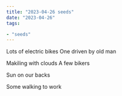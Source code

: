 ```yaml
---
title: "2023-04-26 seeds"
date: "2023-04-26"
tags:

- "seeds"
---
```


Lots of electric bikes
One driven by old man

Makiling with clouds
A few bikers

Sun on our backs

Some walking to work